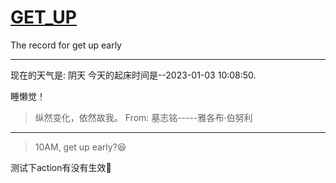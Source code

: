 # [GET_UP](https://github.com/ISheepp/2023/issues/1)

The record for get up early

---

现在的天气是: 阴天
今天的起床时间是--2023-01-03 10:08:50.

 睡懒觉！

 >  纵然变化，依然故我。 
 From: 墓志铭-----雅各布·伯努利

---

> 10AM, get up early?😆

测试下action有没有生效🤔